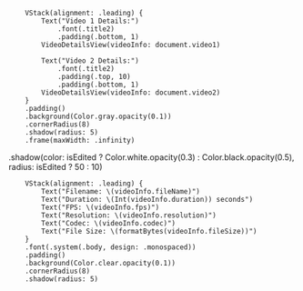         VStack(alignment: .leading) {
            Text("Video 1 Details:")
                .font(.title2)
                .padding(.bottom, 1)
            VideoDetailsView(videoInfo: document.video1)

            Text("Video 2 Details:")
                .font(.title2)
                .padding(.top, 10)
                .padding(.bottom, 1)
            VideoDetailsView(videoInfo: document.video2)
        }
        .padding()
        .background(Color.gray.opacity(0.1))
        .cornerRadius(8)
        .shadow(radius: 5)
        .frame(maxWidth: .infinity)
        
        
        
        
.shadow(color: isEdited ? Color.white.opacity(0.3) : Color.black.opacity(0.5), radius: isEdited ? 50 : 10)
        
        
        VStack(alignment: .leading) {
            Text("Filename: \(videoInfo.fileName)")
            Text("Duration: \(Int(videoInfo.duration)) seconds")
            Text("FPS: \(videoInfo.fps)")
            Text("Resolution: \(videoInfo.resolution)")
            Text("Codec: \(videoInfo.codec)")
            Text("File Size: \(formatBytes(videoInfo.fileSize))")
        }
        .font(.system(.body, design: .monospaced))
        .padding()
        .background(Color.clear.opacity(0.1))
        .cornerRadius(8)
        .shadow(radius: 5)

